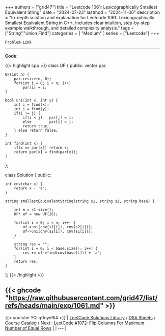 
+++
authors = ["grid47"]
title = "Leetcode 1061: Lexicographically Smallest Equivalent String"
date = "2024-07-23"
lastmod = "2024-11-06"
description = "In-depth solution and explanation for Leetcode 1061: Lexicographically Smallest Equivalent String in C++. Includes clear intuition, step-by-step example walkthrough, and detailed complexity analysis."
tags = ["String","Union Find"]
categories = [
    "Medium"
]
series = ["Leetcode"]
+++



[`Problem Link`](https://leetcode.com/problems/lexicographically-smallest-equivalent-string/description/)

---
**Code:**

{{< highlight cpp >}}
class UF {
public:
    vector<int> par;
    
    UF(int n) {
        par.resize(n, 0);
        for(int i = 0; i < n; i++)
            par[i] = i;
    }
    
    bool uni(int x, int y) {
        int i = find(x);
        int j = find(y);
        if(i != j) {
            if(i < j)   par[j] = i;
            else        par[i] = j;
            return true;
        } else return false;
    }
    
    int find(int x) {
        if(x == par[x]) return x;
        return par[x] = find(par[x]);
    }
};


class Solution {
public:

    int cnv(char x) {
        return x - 'a';
    }

    string smallestEquivalentString(string s1, string s2, string base) {
        
        int n = s1.size();
        UF* uf = new UF(26);
        
        for(int i = 0; i < n; i++) {
            uf->uni(cnv(s1[i]), cnv(s2[i]));
            uf->uni(cnv(s2[i]), cnv(s1[i]));            
        }
        
        string res = "";
        for(int i = 0; i < base.size(); i++) {
            res += uf->find(cnv(base[i])) + 'a';
        }
        return res;
    }
};
{{< /highlight >}}

{{< ghcode "https://raw.githubusercontent.com/grid47/list/refs/heads/main/exp/1061.md" >}}
---
{{< youtube YQ-q0oydRl4 >}}
| [LeetCode Solutions Library](https://grid47.xyz/leetcode/) / [DSA Sheets](https://grid47.xyz/sheets/) / [Course Catalog](https://grid47.xyz/courses/) / Next : [LeetCode #1072: Flip Columns For Maximum Number of Equal Rows](https://grid47.xyz/posts/leetcode-1072-flip-columns-for-maximum-number-of-equal-rows-solution/) |
| --- |
